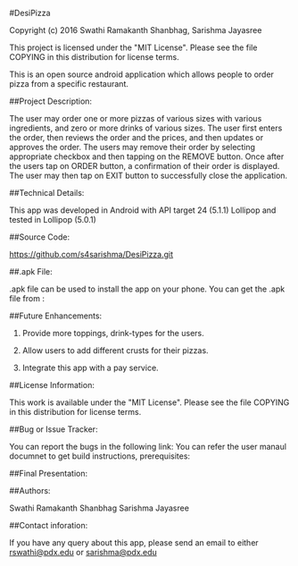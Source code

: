 #DesiPizza

Copyright (c) 2016 Swathi Ramakanth Shanbhag, Sarishma Jayasree

This project is licensed under the "MIT License". Please see the file COPYING in this distribution for license terms.

This is an open source android application which allows people to order pizza from a specific restaurant.

##Project Description:

The user may order one or more pizzas of various sizes with various ingredients, and zero or more drinks of various sizes. The user first enters the order, then reviews the order and the prices, and then updates or approves the order. The users may remove their order by selecting appropriate checkbox and then tapping on the  REMOVE button.  Once after the users tap on ORDER button, a confirmation of their order is displayed. The user may then tap on EXIT button to successfully close the application. 

##Technical Details:

This app was developed in Android with API target 24 (5.1.1) Lollipop and tested in Lollipop (5.0.1)

##Source Code:

https://github.com/s4sarishma/DesiPizza.git

##.apk File:

.apk file can be used to install the app on your phone. You can get the .apk file from : 

##Future Enhancements:

1) Provide more toppings, drink-types for the users.

2) Allow users to add different crusts for their pizzas. 

3) Integrate this app with a pay service.

##License Information:

This work is available under the "MIT License". Please see the file COPYING in this distribution for license terms.

##Bug or Issue Tracker:

You can report the bugs in the following link:
You can refer the user manaul documnet to get build instructions, prerequisites:


##Final Presentation:

##Authors:

Swathi Ramakanth Shanbhag
Sarishma Jayasree

##Contact inforation: 

If you have any query about this app, please send an email to either rswathi@pdx.edu or sarishma@pdx.edu















